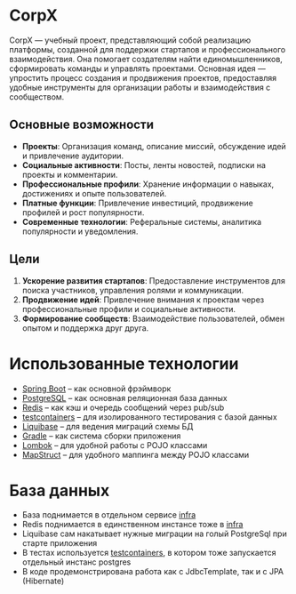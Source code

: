 # CorpX

CorpX — учебный проект, представляющий собой реализацию платформы, созданной для поддержки стартапов и профессионального взаимодействия. Она помогает создателям найти единомышленников, сформировать команды и управлять проектами. Основная идея — упростить процесс создания и продвижения проектов, предоставляя удобные инструменты для организации работы и взаимодействия с сообществом.

## Основные возможности
- **Проекты**: Организация команд, описание миссий, обсуждение идей и привлечение аудитории.
- **Социальные активности**: Посты, ленты новостей, подписки на проекты и комментарии.
- **Профессиональные профили**: Хранение информации о навыках, достижениях и опыте пользователей.
- **Платные функции**: Привлечение инвестиций, продвижение профилей и рост популярности.
- **Современные технологии**: Реферальные системы, аналитика популярности и уведомления.

## Цели
1. **Ускорение развития стартапов**: Предоставление инструментов для поиска участников, управления ролями и коммуникации.
2. **Продвижение идей**: Привлечение внимания к проектам через профессиональные профили и социальные активности.
3. **Формирование сообществ**: Взаимодействие пользователей, обмен опытом и поддержка друг друга.

# Использованные технологии

* [Spring Boot](https://spring.io/projects/spring-boot) – как основной фрэймворк
* [PostgreSQL](https://www.postgresql.org/) – как основная реляционная база данных
* [Redis](https://redis.io/) – как кэш и очередь сообщений через pub/sub
* [testcontainers](https://testcontainers.com/) – для изолированного тестирования с базой данных
* [Liquibase](https://www.liquibase.org/) – для ведения миграций схемы БД
* [Gradle](https://gradle.org/) – как система сборки приложения
* [Lombok](https://projectlombok.org/) – для удобной работы с POJO классами
* [MapStruct](https://mapstruct.org/) – для удобного маппинга между POJO классами

# База данных

* База поднимается в отдельном сервисе [infra](../infra)
* Redis поднимается в единственном инстансе тоже в [infra](../infra)
* Liquibase сам накатывает нужные миграции на голый PostgreSql при старте приложения
* В тестах используется [testcontainers](https://testcontainers.com/), в котором тоже запускается отдельный инстанс
  postgres
* В коде продемонстрирована работа как с JdbcTemplate, так и с JPA (Hibernate)
